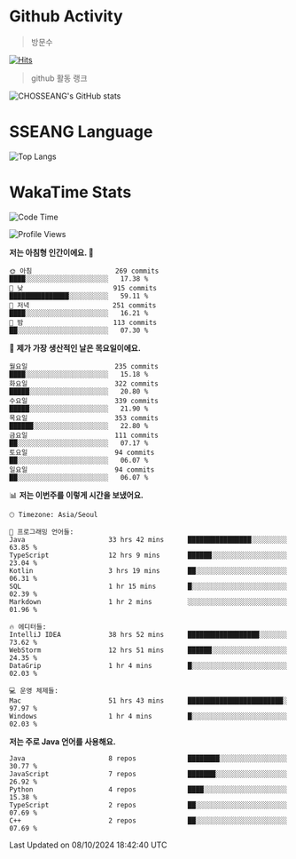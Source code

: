 <!--
**CHOSSEANG/CHOSSEANG** is a ✨ _special_ ✨ repository because its `README.md` (this file) appears on your GitHub profile.

Here are some ideas to get you started:

- 🔭 I’m currently working on ...
- 🌱 I’m currently learning ...
- 👯 I’m looking to collaborate on ...
- 🤔 I’m looking for help with ...
- 💬 Ask me about ...
- 📫 How to reach me: ...
- 😄 Pronouns: ...
- ⚡ Fun fact: ...
-->

# Github Activity
> 방문수

[![Hits](https://hits.seeyoufarm.com/api/count/incr/badge.svg?url=https%3A%2F%2Fgithub.com%2FCHOSSEANG&count_bg=%238AED3E&title_bg=%23495358&icon=electron.svg&icon_color=%23E7E7E7&title=CHOSSEANG&edge_flat=false)](https://hits.seeyoufarm.com)
> github 활동 랭크

![CHOSSEANG's GitHub stats](https://github-readme-stats.vercel.app/api?username=CHOSSEANG&show_icons=true&theme=radical)

# SSEANG Language
![Top Langs](https://github-readme-stats.vercel.app/api/top-langs/?username=CHOSSEANG&layout=compact)

# WakaTime Stats

<!--START_SECTION:waka-->
![Code Time](http://img.shields.io/badge/Code%20Time-142%20hrs%2039%20mins-blue)

![Profile Views](http://img.shields.io/badge/Profile%20Views-0-blue)

**저는 아침형 인간이에요. 🐤** 

```text
🌞 아침                     269 commits         ████░░░░░░░░░░░░░░░░░░░░░   17.38 % 
🌆 낮　                     915 commits         ███████████████░░░░░░░░░░   59.11 % 
🌃 저녁                     251 commits         ████░░░░░░░░░░░░░░░░░░░░░   16.21 % 
🌙 밤　                     113 commits         ██░░░░░░░░░░░░░░░░░░░░░░░   07.30 % 
```
📅 **제가 가장 생산적인 날은 목요일이에요.** 

```text
월요일                      235 commits         ████░░░░░░░░░░░░░░░░░░░░░   15.18 % 
화요일                      322 commits         █████░░░░░░░░░░░░░░░░░░░░   20.80 % 
수요일                      339 commits         █████░░░░░░░░░░░░░░░░░░░░   21.90 % 
목요일                      353 commits         ██████░░░░░░░░░░░░░░░░░░░   22.80 % 
금요일                      111 commits         ██░░░░░░░░░░░░░░░░░░░░░░░   07.17 % 
토요일                      94 commits          ██░░░░░░░░░░░░░░░░░░░░░░░   06.07 % 
일요일                      94 commits          ██░░░░░░░░░░░░░░░░░░░░░░░   06.07 % 
```


📊 **저는 이번주를 이렇게 시간을 보냈어요.** 

```text
🕑︎ Timezone: Asia/Seoul

💬 프로그래밍 언어들: 
Java                     33 hrs 42 mins      ████████████████░░░░░░░░░   63.85 % 
TypeScript               12 hrs 9 mins       ██████░░░░░░░░░░░░░░░░░░░   23.04 % 
Kotlin                   3 hrs 19 mins       ██░░░░░░░░░░░░░░░░░░░░░░░   06.31 % 
SQL                      1 hr 15 mins        █░░░░░░░░░░░░░░░░░░░░░░░░   02.39 % 
Markdown                 1 hr 2 mins         ░░░░░░░░░░░░░░░░░░░░░░░░░   01.96 % 

🔥 에디터들: 
IntelliJ IDEA            38 hrs 52 mins      ██████████████████░░░░░░░   73.62 % 
WebStorm                 12 hrs 51 mins      ██████░░░░░░░░░░░░░░░░░░░   24.35 % 
DataGrip                 1 hr 4 mins         █░░░░░░░░░░░░░░░░░░░░░░░░   02.03 % 

💻 운영 체제들: 
Mac                      51 hrs 43 mins      ████████████████████████░   97.97 % 
Windows                  1 hr 4 mins         █░░░░░░░░░░░░░░░░░░░░░░░░   02.03 % 
```

**저는 주로 Java 언어를 사용해요.** 

```text
Java                     8 repos             ████████░░░░░░░░░░░░░░░░░   30.77 % 
JavaScript               7 repos             ███████░░░░░░░░░░░░░░░░░░   26.92 % 
Python                   4 repos             ████░░░░░░░░░░░░░░░░░░░░░   15.38 % 
TypeScript               2 repos             ██░░░░░░░░░░░░░░░░░░░░░░░   07.69 % 
C++                      2 repos             ██░░░░░░░░░░░░░░░░░░░░░░░   07.69 % 
```




 Last Updated on 08/10/2024 18:42:40 UTC
<!--END_SECTION:waka-->
